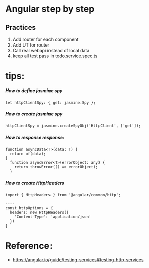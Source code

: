 # Angular step by step

## Practices
1. Add router for each component
2. Add UT for router
3. Call real webapi instead of local data
4. keep all test pass in todo.service.spec.ts

# tips:
##### How to define jasmine spy

```
let httpClientSpy: { get: jasmine.Spy }; 
```
##### How to create jasmine spy
```
httpClientSpy = jasmine.createSpyObj('HttpClient', ['get']);
```

##### How to response response:

```
function asyncData<T>(data: T) {
  return of(data);
}
  function asyncError<T>(errorObject: any) {
    return throwError(() => errorObject);
  }
```

##### How to create HttpHeaders
```
import { HttpHeaders } from '@angular/common/http';

----
const httpOptions = {
  headers: new HttpHeaders({
    'Content-Type': 'application/json'
  })
}

```
# Reference:
* https://angular.io/guide/testing-services#testing-http-services

